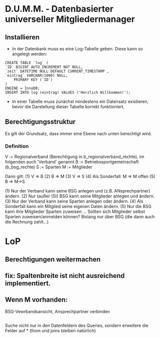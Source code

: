 

# D.U.M.M. - Datenbasierter universeller Mitgliedermanager
## Installieren
- In der Datenbank muss es eine Log-Tabelle geben. Diese kann so angelegt werden:
```
CREATE TABLE `log` ( 
`ID` BIGINT AUTO_INCREMENT NOT NULL,
`zeit` DATETIME NULL DEFAULT CURRENT_TIMESTAMP ,
`eintrag` VARCHAR(1000) NULL,
    PRIMARY KEY (`ID`)
)
ENGINE = InnoDB;
INSERT INTO log (eintrag) VALUES ('Herzlich Willkommen!');
```
  
  - In einer Tabelle muss zunächst mindestens ein Datensatz existieren, bevor die Darstellung dieser Tabelle korrekt funktioniert.

## Berechtigungsstruktur
Es gilt der Grundsatz, dass immer eine Ebene nach unten berechtigt wird.

### Definition
V := Regionalverband (Berechtigung in b_regionalverband_rechte), im folgenden auch 'Verband' genannt
B := Betriebssportgemeinschaft (b_bsg_rechte)
S := Sparten
M := Mitglieder


Dann gilt:
(1) V => B
(2)      B => M
(3) V => S
(4) Als Sonderfall: M => M
offen (5) B => M->S

(1) Nur der Verband kann seine BSG anlegen und (z.B. ANsprechpartner) ändern.
(2) Nur (außer (5)) BSG kann seine Mitglieder anlegen und ändern.
(3) Nur der Verband kann seine Sparten anlegen oder ändern.
(4) Als Sonderfall kann ein Mitglied seine eigenen Daten ändern.
(5) Nur die BSG kann ihre Mitglieder Sparten zuweisen
... Sollten sich Mitglieder selbst Sparten zuweisen/anmelden können? Bislang nur über BSG (die dann auch die Rechnung zahlt...)

# LoP
## Berechtigungen weitermachen
## fix: Spaltenbreite ist nicht ausreichend implementiert.
## Wenn M vorhanden:
BSG-Vewrbandsansicht, Ansprechpartner verbinden

## ####################################
Suche nicht nur in den Datenfeldern des Queries, sondern erweitere die Felder auf * (from und joins bleiben natürlich)
## ####################################

